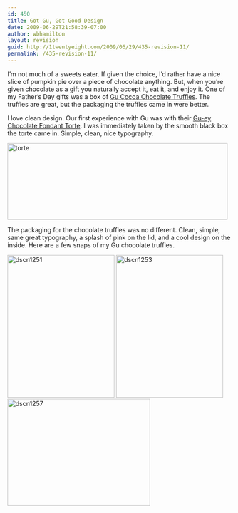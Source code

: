 ```yaml
---
id: 450
title: Got Gu, Got Good Design
date: 2009-06-29T21:58:39-07:00
author: wbhamilton
layout: revision
guid: http://1twentyeight.com/2009/06/29/435-revision-11/
permalink: /435-revision-11/
---
```

I&#8217;m not much of a sweets eater. If given the choice, I&#8217;d rather have a nice slice of pumpkin pie over a piece of chocolate anything. But, when you&#8217;re given chocolate as a gift you naturally accept it, eat it, and enjoy it. One of my Father&#8217;s Day gifts was a box of [Gu Cocoa Chocolate Truffles](http://www.gupuds.com/our-puds/chocs/cocoa-chocolate-truffles). The truffles are great, but the packaging the truffles came in were better.

I love clean design. Our first experience with Gu was with their [Gu-ey Chocolate Fondant Torte](http://www.gupuds.com/our-puds/decadent-tortes/gu-ey-chocolate-fondant-torte). I was immediately taken by the smooth black box the torte came in. Simple, clean, nice typography.

<img class="alignnone size-full wp-image-444" title="torte" src="http://1twentyeight.com/wp-content/uploads/2009/06/torte.jpg" alt="torte" width="494" height="172" srcset="http://1twentyeight.com/wp-content/uploads/2009/06/torte.jpg 494w, http://1twentyeight.com/wp-content/uploads/2009/06/torte-300x104.jpg 300w" sizes="(max-width: 494px) 100vw, 494px" /> 

The packaging for the chocolate truffles was no different. Clean, simple, same great typography, a splash of pink on the lid, and a cool design on the inside. Here are a few snaps of my Gu chocolate truffles.

<img class="alignnone size-full wp-image-438" title="dscn1251" src="http://1twentyeight.com/wp-content/uploads/2009/06/dscn1251.jpg" alt="dscn1251" width="240" height="320" srcset="http://1twentyeight.com/wp-content/uploads/2009/06/dscn1251.jpg 240w, http://1twentyeight.com/wp-content/uploads/2009/06/dscn1251-225x300.jpg 225w" sizes="(max-width: 240px) 100vw, 240px" />  
<img class="alignnone size-full wp-image-439" title="dscn1253" src="http://1twentyeight.com/wp-content/uploads/2009/06/dscn1253.jpg" alt="dscn1253" width="240" height="320" srcset="http://1twentyeight.com/wp-content/uploads/2009/06/dscn1253.jpg 240w, http://1twentyeight.com/wp-content/uploads/2009/06/dscn1253-225x300.jpg 225w" sizes="(max-width: 240px) 100vw, 240px" />  
<img class="alignnone size-full wp-image-440" title="dscn1257" src="http://1twentyeight.com/wp-content/uploads/2009/06/dscn1257.jpg" alt="dscn1257" width="320" height="240" srcset="http://1twentyeight.com/wp-content/uploads/2009/06/dscn1257.jpg 320w, http://1twentyeight.com/wp-content/uploads/2009/06/dscn1257-300x225.jpg 300w" sizes="(max-width: 320px) 100vw, 320px" />